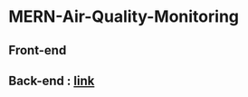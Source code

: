 ﻿# MERN-Air-Quality-Monitoring
## Front-end
## Back-end : [link](https://github.com/c-yrus/MERN-Air-Quality-Monitoring/tree/back-end)
